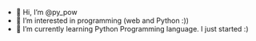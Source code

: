- 👋 Hi, I’m @py_pow
- 👀 I’m interested in programming (web and Python :))
- 🌱 I’m currently learning Python Programming language.  I just started :)


<!---
py-pow/py-pow is a ✨ special ✨ repository because its `README.md` (this file) appears on your GitHub profile.
You can click the Preview link to take a look at your changes.
--->
